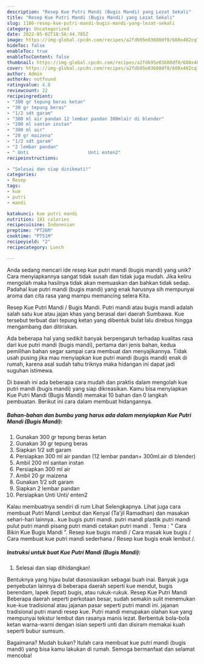 ```yaml
---
description: "Resep Kue Putri Mandi (Bugis Mandi) yang Lezat Sekali"
title: "Resep Kue Putri Mandi (Bugis Mandi) yang Lezat Sekali"
slug: 1186-resep-kue-putri-mandi-bugis-mandi-yang-lezat-sekali
category: Uncategorized
date: 2022-05-02T18:56:44.785Z
image: https://img-global.cpcdn.com/recipes/a2fdb95e03680df0/680x482cq70/kue-putri-mandi-bugis-mandi-foto-resep-utama.jpg
hideToc: false
enableToc: true
enableTocContent: false
thumbnail: https://img-global.cpcdn.com/recipes/a2fdb95e03680df0/680x482cq70/kue-putri-mandi-bugis-mandi-foto-resep-utama.jpg
cover: https://img-global.cpcdn.com/recipes/a2fdb95e03680df0/680x482cq70/kue-putri-mandi-bugis-mandi-foto-resep-utama.jpg
author: Admin
authorAv: notfound
ratingvalue: 4.8
reviewcount: 22
recipeingredient:
- "300 gr tepung beras ketan"
- "30 gr tepung beras"
- "1/2 sdt garam"
- "300 ml air pandan 12 lembar pandan 300mlair di blender"
- "200 ml santan instan"
- "300 ml air"
- "20 gr maizena"
- "1/2 sdt garam"
- "2 lembar pandan"
- " Unti                      Unti enten2"
recipeinstructions:

- "Selesai dan siap dinikmati!"
categories:
- Resep
tags:
- kue
- putri
- mandi

katakunci: kue putri mandi 
nutrition: 181 calories
recipecuisine: Indonesian
preptime: "PT26M"
cooktime: "PT51M"
recipeyield: "2"
recipecategory: Lunch

---
```





Anda sedang mencari ide resep kue putri mandi (bugis mandi) yang unik? Cara menyiapkannya sangat tidak susah dan tidak juga mudah. Jika keliru mengolah maka hasilnya tidak akan memuaskan dan bahkan tidak sedap. Padahal kue putri mandi (bugis mandi) yang enak harusnya sih mempunyai aroma dan cita rasa yang mampu memancing selera Kita.





Resep Kue Putri Mandi / Bugis Mandi. Putri mandi atau bugis mandi adalah salah satu kue atau jajan khas yang berasal dari daerah Sumbawa. Kue tersebut terbuat dari tepung ketan yang dibentuk bulat lalu direbus hingga mengambang dan ditiriskan.

Ada beberapa hal yang sedikit banyak berpengaruh terhadap kualitas rasa dari kue putri mandi (bugis mandi), pertama dari jenis bahan, kedua pemilihan bahan segar sampai cara membuat dan menyajikannya. Tidak usah pusing jika mau menyiapkan kue putri mandi (bugis mandi) enak di rumah, karena asal sudah tahu triknya maka hidangan ini dapat jadi suguhan istimewa.






Di bawah ini ada beberapa cara mudah dan praktis dalam mengolah kue putri mandi (bugis mandi) yang siap dikreasikan. Kamu bisa menyiapkan Kue Putri Mandi (Bugis Mandi) memakai 10 bahan dan 0 langkah pembuatan. Berikut ini cara dalam membuat hidangannya.

<!--inarticleads1-->

##### Bahan-bahan dan bumbu yang harus ada dalam menyiapkan Kue Putri Mandi (Bugis Mandi):

1. Gunakan 300 gr tepung beras ketan
1. Gunakan 30 gr tepung beras
1. Siapkan 1/2 sdt garam
1. Persiapkan 300 ml air pandan (12 lembar pandan+ 300ml.air di blender)
1. Ambil 200 ml santan instan
1. Persiapkan 300 ml air
1. Ambil 20 gr maizena
1. Gunakan 1/2 sdt garam
1. Siapkan 2 lembar pandan
1. Persiapkan  Unti                      Unti/ enten2


Kalau membuatnya sendiri di rum Lihat Selengkapnya. Lihat juga cara membuat Putri Mandi Lembut dan Kenyal (Ta&#39;jil Ramadhan) dan masakan sehari-hari lainnya.. kue bugis putri mandi. putri mandi plastik putri mandi pulut putri mandi pisang putri mandi cetakan putri mandi . Tema : &#34; Cara Bikin Kue Bugis Mandi &#34;. Resep kue bugis mandi / Cara masak kue bugis / Cara membuat kue putri mandi sederhana / Resep kue bugis enak lembut /. 

<!--inarticleads2-->

##### Instruksi untuk buat Kue Putri Mandi (Bugis Mandi):


1. Selesai dan siap dihidangkan!

Bentuknya yang hijau bulat diasosiasikan sebagai buah inai. Banyak juga penyebutan lainnya di beberapa daerah seperti kue mendut, bugis berendam, lapek (lepat) bugis, atau rukuk-rukuk. Resep Kue Putri Mandi Beberapa daerah seperti perkotaan besar, sudah semakin sulit menemukan kue-kue tradisional atau jajanan pasar seperti putri mandi ini. jajanan tradisional putri mandi resep kue. Putri mandi merupakan olahan kue yang mempunyai tekstur lembut dan rasanya manis lezat. Berbentuk bola-bola ketan warna-warni dengan isian seperti unti dan disiram memakai kuah seperti bubur sumsum. 

Bagaimana? Mudah bukan? Itulah cara membuat kue putri mandi (bugis mandi) yang bisa kamu lakukan di rumah. Semoga bermanfaat dan selamat mencoba!

